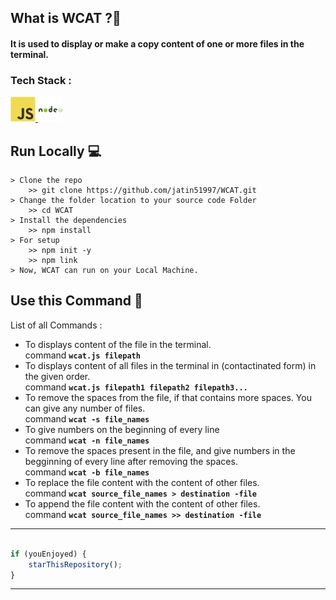 ## What is WCAT ?🤔

#### It is used to display or make a copy content of one or more files in the terminal.

<h3 align="left">Tech Stack :</h3>
<p align="left"> <a href="https://developer.mozilla.org/en-US/docs/Web/JavaScript" target="_blank" rel="noreferrer"> <img src="https://raw.githubusercontent.com/devicons/devicon/master/icons/javascript/javascript-original.svg" alt="javascript" width="40" height="40"/> </a> <a href="https://nodejs.org" target="_blank" rel="noreferrer"> <img src="https://raw.githubusercontent.com/devicons/devicon/master/icons/nodejs/nodejs-original-wordmark.svg" alt="nodejs" width="40" height="40"/> </a> </p>

## Run Locally 💻

```
> Clone the repo
    >> git clone https://github.com/jatin51997/WCAT.git
> Change the folder location to your source code Folder
    >> cd WCAT
> Install the dependencies
    >> npm install
> For setup 
    >> npm init -y
    >> npm link
> Now, WCAT can run on your Local Machine.
```

## Use this Command 🤖
List of all Commands : 

- To displays content of the file in the terminal. </br>command **`wcat.js filepath`**
- To displays content of all files in the terminal in (contactinated form) in the given order. </br>command **`wcat.js filepath1 filepath2 filepath3...`** 
- To remove the spaces from the file, if that contains more spaces. You can give any number of files. </br>command **`wcat -s file_names`**
- To give numbers on the beginning of every line </br>command **`wcat -n file_names`**
- To remove the spaces present in the file, and give numbers in the begginning of every line after removing the spaces. </br>command **`wcat -b file_names`**
- To replace the file content with the content of other files. </br>command **`wcat source_file_names > destination -file`**
- To append the file content with the content of other files. </br>command **`wcat source_file_names >> destination -file`**


---------

```javascript

if (youEnjoyed) {
    starThisRepository();
}

```

-----------
